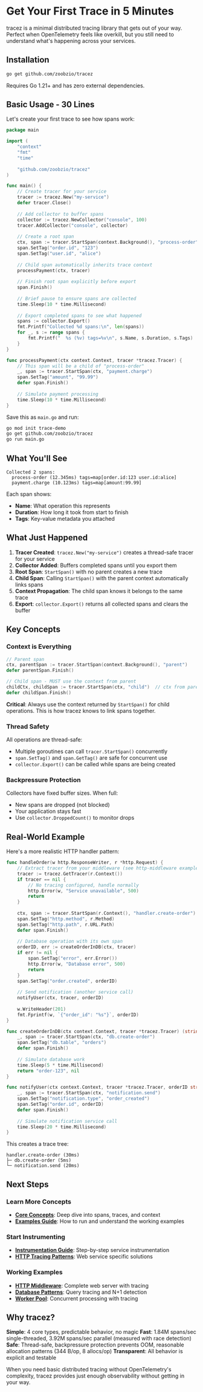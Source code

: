 # Get Your First Trace in 5 Minutes

tracez is a minimal distributed tracing library that gets out of your way. Perfect when OpenTelemetry feels like overkill, but you still need to understand what's happening across your services.

## Installation

```bash
go get github.com/zoobzio/tracez
```

Requires Go 1.21+ and has zero external dependencies.

## Basic Usage - 30 Lines

Let's create your first trace to see how spans work:

```go
package main

import (
    "context"
    "fmt"
    "time"
    
    "github.com/zoobzio/tracez"
)

func main() {
    // Create tracer for your service
    tracer := tracez.New("my-service")
    defer tracer.Close()
    
    // Add collector to buffer spans
    collector := tracez.NewCollector("console", 100)
    tracer.AddCollector("console", collector)
    
    // Create a root span
    ctx, span := tracer.StartSpan(context.Background(), "process-order")
    span.SetTag("order.id", "123")
    span.SetTag("user.id", "alice")
    
    // Child span automatically inherits trace context
    processPayment(ctx, tracer)
    
    // Finish root span explicitly before export
    span.Finish()
    
    // Brief pause to ensure spans are collected
    time.Sleep(10 * time.Millisecond)
    
    // Export completed spans to see what happened
    spans := collector.Export()
    fmt.Printf("Collected %d spans:\n", len(spans))
    for _, s := range spans {
        fmt.Printf("  %s (%v) tags=%v\n", s.Name, s.Duration, s.Tags)
    }
}

func processPayment(ctx context.Context, tracer *tracez.Tracer) {
    // This span will be a child of "process-order"
    _, span := tracer.StartSpan(ctx, "payment.charge")
    span.SetTag("amount", "99.99")
    defer span.Finish()
    
    // Simulate payment processing
    time.Sleep(10 * time.Millisecond)
}
```

Save this as `main.go` and run:

```bash
go mod init trace-demo
go get github.com/zoobzio/tracez
go run main.go
```

## What You'll See

```
Collected 2 spans:
  process-order (12.345ms) tags=map[order.id:123 user.id:alice]
  payment.charge (10.123ms) tags=map[amount:99.99]
```

Each span shows:
- **Name**: What operation this represents
- **Duration**: How long it took from start to finish
- **Tags**: Key-value metadata you attached

## What Just Happened

1. **Tracer Created**: `tracez.New("my-service")` creates a thread-safe tracer for your service
2. **Collector Added**: Buffers completed spans until you export them
3. **Root Span**: `StartSpan()` with no parent creates a new trace
4. **Child Span**: Calling `StartSpan()` with the parent context automatically links spans
5. **Context Propagation**: The child span knows it belongs to the same trace
6. **Export**: `collector.Export()` returns all collected spans and clears the buffer

## Key Concepts

### Context is Everything
```go
// Parent span
ctx, parentSpan := tracer.StartSpan(context.Background(), "parent")
defer parentSpan.Finish()

// Child span - MUST use the context from parent
childCtx, childSpan := tracer.StartSpan(ctx, "child")  // ctx from parent!
defer childSpan.Finish()
```

**Critical**: Always use the context returned by `StartSpan()` for child operations. This is how tracez knows to link spans together.

### Thread Safety
All operations are thread-safe:
- Multiple goroutines can call `tracer.StartSpan()` concurrently
- `span.SetTag()` and `span.GetTag()` are safe for concurrent use
- `collector.Export()` can be called while spans are being created

### Backpressure Protection
Collectors have fixed buffer sizes. When full:
- New spans are dropped (not blocked)
- Your application stays fast
- Use `collector.DroppedCount()` to monitor drops

## Real-World Example

Here's a more realistic HTTP handler pattern:

```go
func handleOrder(w http.ResponseWriter, r *http.Request) {
    // Extract tracer from your middleware (see http-middleware example)
    tracer := tracez.GetTracer(r.Context())
    if tracer == nil {
        // No tracing configured, handle normally
        http.Error(w, "Service unavailable", 500)
        return
    }
    
    ctx, span := tracer.StartSpan(r.Context(), "handler.create-order")
    span.SetTag("http.method", r.Method)
    span.SetTag("http.path", r.URL.Path)
    defer span.Finish()
    
    // Database operation with its own span
    orderID, err := createOrderInDB(ctx, tracer)
    if err != nil {
        span.SetTag("error", err.Error())
        http.Error(w, "Database error", 500)
        return
    }
    span.SetTag("order.created", orderID)
    
    // Send notification (another service call)
    notifyUser(ctx, tracer, orderID)
    
    w.WriteHeader(201)
    fmt.Fprintf(w, `{"order_id": "%s"}`, orderID)
}

func createOrderInDB(ctx context.Context, tracer *tracez.Tracer) (string, error) {
    _, span := tracer.StartSpan(ctx, "db.create-order")
    span.SetTag("db.table", "orders")
    defer span.Finish()
    
    // Simulate database work
    time.Sleep(5 * time.Millisecond)
    return "order-123", nil
}

func notifyUser(ctx context.Context, tracer *tracez.Tracer, orderID string) {
    _, span := tracer.StartSpan(ctx, "notification.send")
    span.SetTag("notification.type", "order_created") 
    span.SetTag("order.id", orderID)
    defer span.Finish()
    
    // Simulate notification service call
    time.Sleep(20 * time.Millisecond)
}
```

This creates a trace tree:
```
handler.create-order (30ms)
├─ db.create-order (5ms)
└─ notification.send (20ms)
```

## Next Steps

### Learn More Concepts
- **[Core Concepts](concepts.md)**: Deep dive into spans, traces, and context
- **[Examples Guide](examples-guide.md)**: How to run and understand the working examples

### Start Instrumenting
- **[Instrumentation Guide](../guides/instrumentation.md)**: Step-by-step service instrumentation
- **[HTTP Tracing Patterns](../patterns/http-tracing.md)**: Web service specific solutions

### Working Examples
- **[HTTP Middleware](../../examples/http-middleware/)**: Complete web server with tracing
- **[Database Patterns](../../examples/database-patterns/)**: Query tracing and N+1 detection
- **[Worker Pool](../../examples/worker-pool/)**: Concurrent processing with tracing

## Why tracez?

**Simple**: 4 core types, predictable behavior, no magic
**Fast**: 1.84M spans/sec single-threaded, 3.92M spans/sec parallel (measured with race detection)
**Safe**: Thread-safe, backpressure protection prevents OOM, reasonable allocation patterns (344 B/op, 8 allocs/op)
**Transparent**: All behavior is explicit and testable

When you need basic distributed tracing without OpenTelemetry's complexity, tracez provides just enough observability without getting in your way.